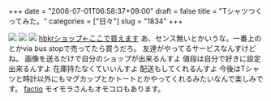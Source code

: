 +++
date = "2006-07-01T06:58:37+09:00"
draft = false
title = "Tシャツつくってみた。"
categories = ["日々"]
slug = "1834"
+++

<img src="http://img03.shop-pro.jp/PA01005/691/product/853958.gif">
<img src="http://img03.shop-pro.jp/PA01005/691/product/1516122.gif">
<img src="http://img03.shop-pro.jp/PA01005/691/product/852024.gif">
<a href="http://factio.jp/?mode=cate&cbid=44355&csid=0" target="_blank">hbkrショップ←ここで買えます</a>
あ、センス無いとかいうな。一番上のとかvia bus stopで売ってたら買うだろ。
友達がやってるサービスなんすけどね。
画像を送るだけで自分のショップが出来るんすよ
値段は自分で好きに設定出来るんすよ
在庫持たなくていいんすよ
配送もしてくれるんすよ
今後はTシャツと時計以外にもマグカップとかトートとかやってくれるみたいなんで楽しみです。
<a href="http://factio.jp/" target="_blank">factio</a>
モイモラさんもオモコロもあります。
